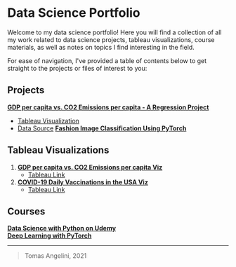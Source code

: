 # Data Science Portfolio

Welcome to my data science portfolio! Here you will find a collection of all my work related to data science projects, tableau visualizations, course materials, as well as notes on topics I find interesting in the field. 

For ease of navigation, I've provided a table of contents below to get straight to the projects or files of interest to you:

## Projects
**[GDP per capita vs. CO2 Emissions per capita - A Regression Project](https://github.com/TommyAngelini/Data-Science-Projects/tree/main/Projects/GDPVersusEmissions)**
- [Tableau Visualization](https://public.tableau.com/app/profile/tomas.angelini/viz/GDPvsCO2EmissionsbyCountry/CountryGDPvs_CO2EmissionsDashboard)
- [Data Source](https://ourworldindata.org/grapher/co2-emissions-vs-gdp)
**[Fashion Image Classification Using PyTorch](https://github.com/TommyAngelini/Data-Science-Projects/tree/main/Projects/Image%20Classification)**

## Tableau Visualizations
1. **[GDP per capita vs. CO2 Emissions per capita Viz](https://github.com/TommyAngelini/Data-Science-Projects/tree/main/Tableau%20Visualizations/1.%20GDP%20vs.%20CO2)**
	- [Tableau Link](https://public.tableau.com/app/profile/tomas.angelini/viz/GDPvsCO2EmissionsbyCountry/CountryGDPvs_CO2EmissionsDashboard) 
3. **[COVID-19 Daily Vaccinations in the USA Viz](https://github.com/TommyAngelini/Data-Science-Projects/tree/main/Tableau%20Visualizations/2.%20COVID-19%20Vaccinations%20in%20the%20USA)**
	- [Tableau Link](https://public.tableau.com/app/profile/tomas.angelini/viz/USACOVID-19VaccinationDashboard/Dashboard1)

## Courses
**[Data Science with Python on Udemy](https://github.com/TommyAngelini/Data-Science-Projects/tree/main/Courses/Data%20Science%20With%20Python%20Udemy)** <br>
**[Deep Learning with PyTorch](https://github.com/TommyAngelini/Data-Science-Projects/tree/main/Courses/Deep%20Learning%20with%20Pytorch)**


---

> Tomas Angelini, 2021
